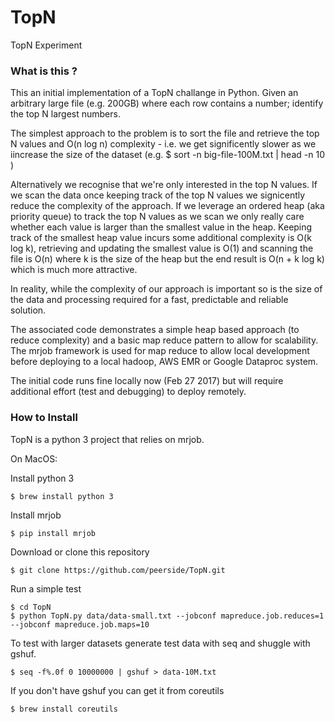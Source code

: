 # TopN
TopN Experiment

### What is this ?
This an initial implementation of a TopN challange in Python. Given an arbitrary large file (e.g. 200GB) where each row contains a number; identify the top N largest numbers.

The simplest approach to the problem is to sort the file and retrieve the top N values and O(n log n) complexity - i.e. we get significently slower as we iincrease the size of the dataset (e.g. $ sort -n big-file-100M.txt | head -n 10 )

Alternatively we recognise that we're only interested in the top N values. If we scan the data once keeping track of the top N values we signicently reduce the complexity of the approach. If we leverage an ordered heap (aka priority queue) to track the top N values as we scan we only really care whether each value is larger than the smallest value in the heap. Keeping track of the smallest heap value incurs some additional complexity is O(k log k), retrieving and updating the smallest value is O(1) and scanning the file is O(n) where k is the size of the heap but the end result is O(n + k log k) which is much more attractive.

In reality, while the complexity of our approach is important so is the size of the data and processing required for a fast, predictable and reliable solution.

The associated code demonstrates a simple heap based approach (to reduce complexity) and a basic map reduce pattern to allow for scalability. The mrjob framework is used for map reduce to allow local development before deploying to a local hadoop, AWS EMR or Google Dataproc system. 

The initial code runs fine locally now (Feb 27 2017) but will require additional effort (test and debugging) to deploy remotely. 

### How to Install
TopN is a python 3 project that relies on mrjob. 

On MacOS:

Install python 3
```
$ brew install python 3
```

Install mrjob
```
$ pip install mrjob
```
Download or clone this repository
```
$ git clone https://github.com/peerside/TopN.git
```

Run a simple test
```
$ cd TopN
$ python TopN.py data/data-small.txt --jobconf mapreduce.job.reduces=1 --jobconf mapreduce.job.maps=10
```

To test with larger datasets generate test data with seq and shuggle with gshuf.  
```
$ seq -f%.0f 0 10000000 | gshuf > data-10M.txt
```
If you don't have gshuf you can get it from coreutils
```
$ brew install coreutils
```

